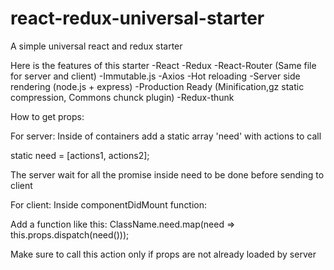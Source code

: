 # react-redux-universal-starter
A simple universal react and redux starter

Here is the features of this starter
  -React
  -Redux
  -React-Router (Same file for server and client)
  -Immutable.js
  -Axios
  -Hot reloading
  -Server side rendering (node.js + express)
  -Production Ready (Minification,gz static compression, Commons chunck plugin)
  -Redux-thunk

How to get props:

For server:
Inside of containers add a static array 'need' with actions to call

  static need = [actions1, actions2];

The server wait for all the promise inside need to be done before sending to client

For client:
Inside componentDidMount function:

  Add a function like this:
    ClassName.need.map(need => this.props.dispatch(need()));
  
  Make sure to call this action only if props are not already loaded by server
